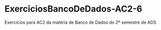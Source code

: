 # ExerciciosBancoDeDados-AC2-6
Exercícios para AC2 da matéria de Banco de Dados do 2º semestre de ADS
